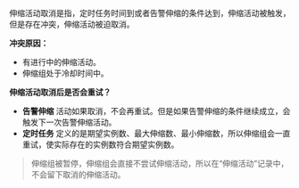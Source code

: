 伸缩活动取消是指，定时任务时间到或者告警伸缩的条件达到，伸缩活动被触发，但是存在冲突，伸缩活动被迫取消。

**冲突原因：**
- 有进行中的伸缩活动。
- 伸缩组处于冷却时间中。

**伸缩活动取消后是否会重试？**
- **告警伸缩** 活动如果取消，不会再重试。但是如果告警伸缩的条件继续成立，会触发下一次告警伸缩活动。
- **定时任务** 定义的是期望实例数、最大伸缩数、最小伸缩数，所以伸缩组会一直重试，使实际存在的实例数符合期望实例数。

>伸缩组被暂停，伸缩组会直接不尝试伸缩活动，所以在“伸缩活动”记录中，不会留下取消的伸缩活动。
